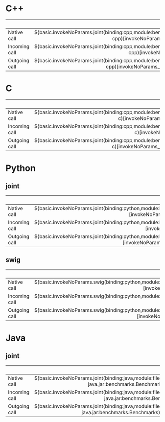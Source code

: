 # C++
|               | time, ns |
| ------------- | -------: |
| Native call   | ${basic.invokeNoParams.joint(binding:cpp,module:benchmarks-cpp)[invokeNoParams_native]} |
| Incoming call | ${basic.invokeNoParams.joint(binding:cpp,module:benchmarks-cpp)[invokeNoParams]} |
| Outgoing call | ${basic.invokeNoParams.joint(binding:cpp,module:benchmarks-cpp)[invokeNoParams_outgoing]} |

# C
|               | time, ns |
| ------------- | -------: |
| Native call   | ${basic.invokeNoParams.joint(binding:cpp,module:benchmarks-c)[invokeNoParams_native]} |
| Incoming call | ${basic.invokeNoParams.joint(binding:cpp,module:benchmarks-c)[invokeNoParams]} |
| Outgoing call | ${basic.invokeNoParams.joint(binding:cpp,module:benchmarks-c)[invokeNoParams_outgoing]} |

# Python
## joint
|               | time, ns |
| ------------- | -------: |
| Native call   | ${basic.invokeNoParams.joint(binding:python,module:benchmarks)[invokeNoParams_native]} |
| Incoming call | ${basic.invokeNoParams.joint(binding:python,module:benchmarks)[invokeNoParams]} |
| Outgoing call | ${basic.invokeNoParams.joint(binding:python,module:benchmarks)[invokeNoParams_outgoing]} |

## swig
|               | time, ns |
| ------------- | -------: |
| Native call   | ${basic.invokeNoParams.swig(binding:python,module:swig_benchmarks)[invokeNoParams_native]} |
| Incoming call | ${basic.invokeNoParams.swig(binding:python,module:swig_benchmarks)[invokeNoParams]} |
| Outgoing call | ${basic.invokeNoParams.swig(binding:python,module:swig_benchmarks)[invokeNoParams_outgoing]} |

# Java
## joint
|               | time, ns |
| ------------- | -------: |
| Native call   | ${basic.invokeNoParams.joint(binding:java,module:file://`pwd`/build/bin/benchmarks-java.jar:benchmarks.Benchmarks)[invokeNoParams_native]} |
| Incoming call | ${basic.invokeNoParams.joint(binding:java,module:file://`pwd`/build/bin/benchmarks-java.jar:benchmarks.Benchmarks)[invokeNoParams]} |
| Outgoing call | ${basic.invokeNoParams.joint(binding:java,module:file://`pwd`/build/bin/benchmarks-java.jar:benchmarks.Benchmarks)[invokeNoParams_outgoing]} |

